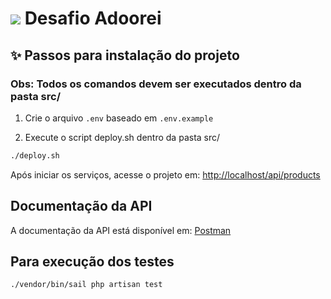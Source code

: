 # <img src="https://www.adoorei.com.br/img/logo.dfb5eb16.svg"> Desafio Adoorei

## ✨ Passos para instalação do projeto

### Obs: Todos os comandos devem ser executados dentro da pasta src/

1. Crie o arquivo `.env` baseado em `.env.example`


2. Execute o script deploy.sh dentro da pasta src/

```bash
./deploy.sh
```

Após iniciar os serviços, acesse o projeto em: [http://localhost/api/products](http://localhost/api/products)


## Documentação da API

A documentação da API está disponível em: [Postman](https://documenter.getpostman.com/view/5481454/2sA2xb8GpY)



## Para execução dos testes

```bash
./vendor/bin/sail php artisan test
